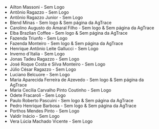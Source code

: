 * Ailton Massoni - Sem Logo
* Antônio Ragazzo - Sem Logo
* Antônio Ragazzo Junior - Sem Logo
* Blend Minas - Sem logo & Sem página da AgTrace
* Carolino Augusto do Amaral Filho - Sem logo & Sem página da AgTrace
* Elba Brazlian Coffee - Sem logo & Sem página da AgTrace
* Fazenda Triunfo - Sem Logo
* Fazenda Monteiro - Sem logo & Sem página da AgTrace
* Henrique Antônio Leite Gallucci - Sem Logo
* Inverno d´Italia - Sem Logo
* Jonas Tadeu Ragazzo - Sem Logo
* José Roque Costa e Silva Monteiro - Sem Logo
* Júlio César Ragazzo - Sem Logo
* Luciano Belcuore - Sem Logo
* Maria Aparecida Ferreira de Azevedo - Sem logo & Sem página da AgTrace
* Maria Cecília Carvalho Pinto Coutinho - Sem Logo
* Odete Fracaroli - Sem Logo
* Paulo Roberto Pascuini - Sem logo & Sem página da AgTrace
* Pedro Henrique Barbosa - Sem logo & Sem página da AgTrace
* Porthos Mendes Pinto - Sem Logo
* Valdir Inácio - Sem Logo
* Vera Lúcia Machado Vicente - Sem Logo
